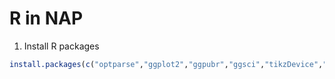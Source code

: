 # R in NAP

1. Install R packages

```R
install.packages(c("optparse","ggplot2","ggpubr","ggsci","tikzDevice","scales","ggrepel","viridis","gridExtra","dplyr"))
```
